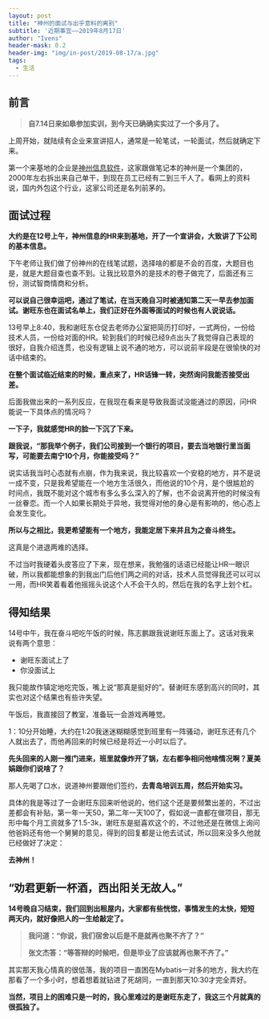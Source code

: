 ```yaml
---
layout: post
title: "神州的面试与出乎意料的离别"
subtitle: '近期事宜——2019年8月17日'
author: "Ivens"
header-mask: 0.2
header-img: "img/in-post/2019-08-17/a.jpg"
tags:
  - 生活
---
```

## 前言

> **自7.14日来如皋参加实训，到今天已确确实实过了一个多月了。**


上周开始，就陆续有企业来宣讲招人，通常是一轮笔试，一轮面试，然后就确定下来。

第一个来基地的企业是[神州信息软件][1]，这家跟做笔记本的神州是一个集团的，2000年左右拆出来自己单干，到现在员工已经有二到三千人了。看网上的资料说，国内外包这个行业，这家公司还是名列前茅的。

## 面试过程

**大约是在12号上午，神州信息的HR来到基地，开了一个宣讲会，大致讲了下公司的基本信息。** 

下午老师让我们做了份神州的在线笔试题，选择啥的都是不会的百度，大题目也是，就是大题目查也查不到。让我比较意外的是技术的卷子做完了，后面还有三份，测试智商情商和分析。

**可以说自己很幸运吧，通过了笔试，在当天晚自习时被通知第二天一早去参加面试。谢旺东也在面试名单上，我们正好在外面等面试的时候也有人说说话。**

13号早上8:40，我和谢旺东仓促去老师办公室把简历打印好，一式两份，一份给技术人员，一份给对面的HR。轮到我们的时候已经9点出头了我觉得自己表现的很好，自我介绍连贯，也没有逻辑上说不通的地方，可以说前半段是在很愉快的对话中结束的。

**在整个面试临近结束的时候，重点来了，HR话锋一转，突然询问我能否接受出差。**

后面我做出来的一系列反应，在我现在看来是导致我面试没能通过的原因，问HR能说一下具体点的情况吗？

**一下子，我就感觉HR的脸一下沉了下来。**

**跟我说，“那我举个例子，我们公司接到一个银行的项目，要去当地银行里当面写，可能要去南宁10个月，你能接受吗？”**

说实话我当时心态就有点崩，作为我来说，我比较喜欢一个安稳的地方，并不是说一成不变，只是我希望能在一个地方生活很久，而他说的10个月，是个很尴尬的时间点，我既不能对这个城市有多么多么深入的了解，也不会说离开他的时候没有一丝眷恋。而一个人如果长期处于异地，我觉得对他的身心是有影响的，他心态上会发生变化。

**所以与之相比，我更希望能有一个地方，我能定居下来并且为之奋斗终生。**

这真是个进退两难的选择。

不过当时我硬着头皮答应了下来，现在想来，我勉强的话语已经能让HR一眼识破，所以我都能想象的到我出门后他们两之间的对话，技术人员觉得我还可以可以一用，而HR笑着看着他摇摇头说这个人不会干久的，然后在我的名字上划个杠。

## 得知结果

14号中午，我在奋斗吧吃午饭的时候，陈志鹏跟我说谢旺东面上了。这话对我来说有两个意思：
- 谢旺东面试上了  
- 你没面试上

我只能故作镇定地吃完饭，嘴上说“那真是挺好的”。替谢旺东感到高兴的同时，其实也对这个结果也有些许失望。

午饭后，我直接回了教室，准备玩一会游戏再睡觉。

1：10分开始睡，大约在1:20我迷迷糊糊感觉到班里有一阵骚动，谢旺东还有几个人就出去了，而他再回来的时候已经是将近一小时以后了。

**先头回来的人刚一推门进来，班里就像炸开了锅，左右都争相问他啥情况啊？夏美娟跟你们说啥了？**

那人先喝了口水，说道神州要跟他们签约，**去青岛培训五周，然后开始实习。**

具体的我是等过了一会谢旺东回来听他说的，他们这个还是要频繁出差的，不过出差都会有补贴，第一年一天50，第二年一天100了，假如说一直都在做项目，那无形中每个月工资就多了1.5-3k，谢旺东是挺喜欢这个的，不过他还是在微信上询问他爸妈还有他一个舅舅的意见，得到的回复都是让他去试试，所以回来没多久他就已经做好了决定：

**去神州！**

## “劝君更新一杯酒，西出阳关无故人。”

**14号晚自习结束，我们回到出租屋内，大家都有些恍惚，事情发生的太快，短短两天内，就好像把人的一生给敲定了。**

>**我问道：“你说，我们宿舍以后是不是就再也聚不齐了？”**
>
>**张文杰答：“等答辩的时候吧，但是毕业了应该就再也聚不齐了。”**

其实那天我心情真的很低落，我的项目一直困在Mybatis一对多的地方，我大约在那看了一个多小时，想着想着就钻进了死胡同，一直到那天10:30才完全弄好。

**当然，项目上的困难只是一时的，我心里难过的是谢旺东走了，我这三个月就真的很孤独了。**

[1]:https://baike.baidu.com/item/%E7%A5%9E%E5%B7%9E%E4%BF%A1%E6%81%AF/6692706?fr=aladdin